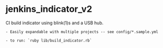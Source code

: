 jenkins_indicator_v2
=================

CI build indicator using blink(1)s and a USB hub.

    - Easily expandable with multiple projects -- see config/*.sample.yml

    - to run: `ruby lib/build_indicator.rb`

